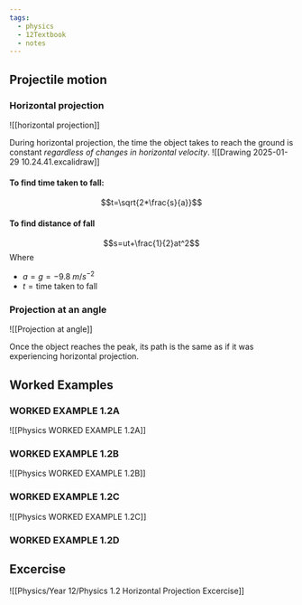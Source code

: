 ```yaml
---
tags:
  - physics
  - 12Textbook
  - notes
---
```

## Projectile motion
### Horizontal projection

![[horizontal projection]]


During horizontal projection, the time the object takes to reach the ground is constant *regardless of changes in horizontal velocity*. 
![[Drawing 2025-01-29 10.24.41.excalidraw]]

#### To find time taken to fall:
$$t=\sqrt{2*\frac{s}{a}}$$

#### To find distance of fall
$$s=ut+\frac{1}{2}at^2$$
Where 
- $a=g=-9.8 \; m/s^{-2}$ 
- $t= \textrm{time taken to fall}$

### Projection at an angle

![[Projection at angle]]

Once the object reaches the peak, its path is the same as if it was experiencing horizontal projection.

## Worked Examples

### WORKED EXAMPLE 1.2A
![[Physics WORKED EXAMPLE 1.2A]]


### WORKED EXAMPLE 1.2B
![[Physics WORKED EXAMPLE 1.2B]]

### WORKED EXAMPLE 1.2C
![[Physics WORKED EXAMPLE 1.2C]]

### WORKED EXAMPLE 1.2D


## Excercise
![[Physics/Year 12/Physics 1.2 Horizontal Projection Excercise]]